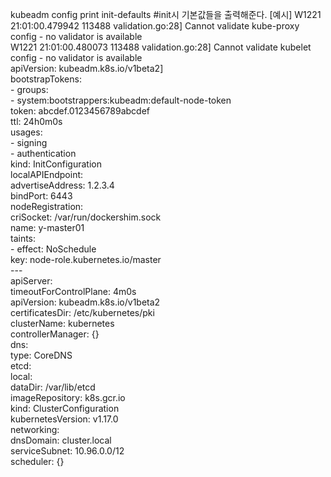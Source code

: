 
kubeadm config print init-defaults  #init시 기본값들을 출력해준다.
[예시]
W1221 21:01:00.479942  113488 validation.go:28] Cannot validate kube-proxy config - no validator is available\
W1221 21:01:00.480073  113488 validation.go:28] Cannot validate kubelet config - no validator is available   \
apiVersion: kubeadm.k8s.io/v1beta2]                                                                          \
bootstrapTokens:                                                                                             \
\- groups:                                                                                                    \
  \- system:bootstrappers:kubeadm:default-node-token                                                          \
  token: abcdef.0123456789abcdef                                                                             \
  ttl: 24h0m0s                                                                                               \
  usages:                                                                                                    \
  \- signing                                                                                                  \
  \- authentication                                                                                           \
kind: InitConfiguration                                                                                      \
localAPIEndpoint:                                                                                            \
  advertiseAddress: 1.2.3.4                                                                                  \
  bindPort: 6443                                                                                             \
nodeRegistration:                                                                                            \
  criSocket: /var/run/dockershim.sock                                                                        \
  name: y-master01                                                                                           \
  taints:                                                                                                    \
  \- effect: NoSchedule                                                                                       \
    key: node-role.kubernetes.io/master                                                                      \
\---                                                                                                          \
apiServer:                                                                                                   \
  timeoutForControlPlane: 4m0s                                                                               \
apiVersion: kubeadm.k8s.io/v1beta2                                                                           \
certificatesDir: /etc/kubernetes/pki                                                                         \
clusterName: kubernetes                                                                                      \
controllerManager: {}                                                                                        \
dns:                                                                                                         \
  type: CoreDNS                                                                                              \
etcd:                                                                                                        \
  local:                                                                                                     \
    dataDir: /var/lib/etcd                                                                                   \
imageRepository: k8s.gcr.io                                                                                  \
kind: ClusterConfiguration                                                                                   \
kubernetesVersion: v1.17.0                                                                                   \
networking:                                                                                                  \
  dnsDomain: cluster.local                                                                                   \
  serviceSubnet: 10.96.0.0/12                                                                                \
scheduler: {}                                                                                                
